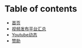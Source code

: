 # Table of contents

* [首页](README.md)
* [视频发布平台汇总](shi-pin-fa-bu-ping-tai-hui-zong.md)
* [Youtube动态](https://www.youtube.com/channel/UCii04BCvYIdQvshrdNDAcww/community)
* [赞助](zan-zhu.md)

